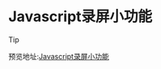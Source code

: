 # Javascript录屏小功能
> [!tip]
> 预览地址:[Javascript录屏小功能](/src/examples/Javascript录屏小功能/index.html  ':ignore')